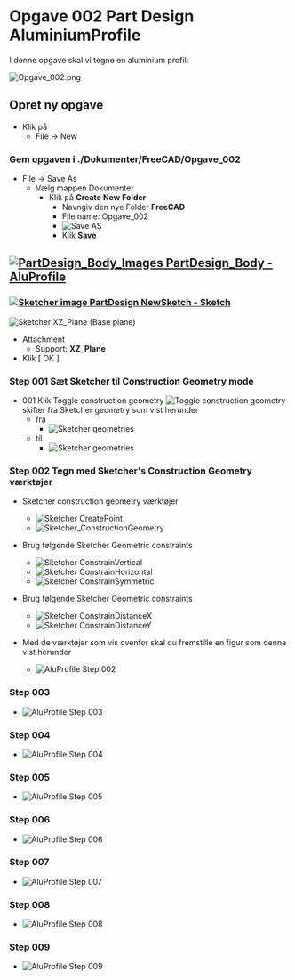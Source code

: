 # Opgave 002 Part Design AluminiumProfile  

I denne opgave skal vi tegne en aluminium profil:  

![Opgave_002.png](../../Images/Opgave_002.png)

## Opret ny opgave

* Klik på
  * File -> New

### Gem opgaven i ./Dokumenter/FreeCAD/Opgave_002

* File -> Save As
  * Vælg mappen Dokumenter 
    * Klik på **Create New Folder**
      * Navngiv den nye Folder **FreeCAD**
      * File name: Opgave_002
      * ![Save AS](./Images/Sk%C3%A6rmbillede%20fra%202022-09-05%2015-22-47.png)
      * Klik **Save**

## [![PartDesign_Body_Images](../../Images/PartDesign_Body.svg) PartDesign_Body - AluProfile](https://wiki.freecad.org/PartDesign_Body)  

### [![Sketcher image](../../Images/Sketcher_NewSketch.svg) PartDesign NewSketch - Sketch](https://wiki.freecad.org/Sketcher_NewSketch)

![Sketcher XZ_Plane (Base plane)](./Images/Sk%C3%A6rmbillede%20fra%202022-09-05%2015-26-35.png)

* Attachment  
  * Support: **XZ_Plane**  
* Klik [ OK ]

### Step 001 Sæt Sketcher til Construction Geometry mode

* 001 Klik Toggle construction geometry ![Toggle construction geometry](../../Images/Sketcher/SketcherGeometries/Sketcher_ToggleConstruction.svg) skifter fra Sketcher geometry som vist herunder
  * fra
    * ![Sketcher geometries](../../Images/Sketcher/SketcherGeometries/Sketcher_Geometry.png)
  * til
    * ![Sketcher geometries](../../Images/Sketcher/SketcherGeometries/Sketcher_ConstructionGeometry.png)

### Step 002 Tegn med Sketcher's Construction Geometry værktøjer

* Sketcher construction geometry værktøjer
  * ![Sketcher CreatePoint](../../Images/Sketcher/SketcherGeometries/Sketcher_CreatePoint.png)
  * ![Sketcher_ConstructionGeometry](../../Images/Sketcher/SketcherGeometries/Sketcher_ConstructionCreateRectangle.png)
* Brug følgende Sketcher Geometric constraints
  * ![Sketcher ConstrainVertical](../../Images/Sketcher/SketcherConstraints/GeometricConstraints/Sketcher_ConstrainVertical.svg)
  * ![Sketcher ConstrainHorizontal](../../Images/Sketcher/SketcherConstraints/GeometricConstraints/Sketcher_ConstrainHorizontal.svg)
  *  ![Sketcher ConstrainSymmetric](../../Images/Sketcher/SketcherConstraints/GeometricConstraints/Sketcher_ConstrainSymmetric.svg)
* Brug følgende Sketcher Geometric constraints
    * ![Sketcher ConstrainDistanceX](../../Images/Sketcher/SketcherConstraints/DimensionalConstraints/Sketcher_ConstrainDistanceX.svg)
  * ![Sketcher ConstrainDistanceY](../../Images/Sketcher/SketcherConstraints/DimensionalConstraints/Sketcher_ConstrainDistanceY.svg)

* Med de værktøjer som vis ovenfor skal du fremstille en figur som denne vist herunder
  * ![AluProfile Step 002](./Images/Step_002.png)

### Step 003

* ![AluProfile Step 003](./Images/Step_003b.png)

### Step 004

* ![AluProfile Step 004](./Images/Step_004b.png)  

### Step 005

* ![AluProfile Step 005](./Images/Step_005.png)  

### Step 006

* ![AluProfile Step 006](./Images/Step_006.png)  

### Step 007

* ![AluProfile Step 007](./Images/Step_007.png)  

### Step 008

* ![AluProfile Step 008](./Images/Step_008.png)  

### Step 009

* ![AluProfile Step 009](./Images/Step_009.png)  
